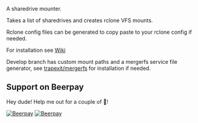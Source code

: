 A sharedrive mounter.

Takes a list of sharedrives and creates rclone VFS mounts.

Rclone config files can be generated to copy paste to your rclone config if needed.

For installation see [Wiki](https://github.com/maximuskowalski/smount/wiki/Install) 

Develop branch has custom mount paths and a mergerfs service file generator, see [trapexit/mergerfs](https://github.com/trapexit/mergerfs) for installation if needed.

## Support on Beerpay
Hey dude! Help me out for a couple of :beers:!

[![Beerpay](https://beerpay.io/maximuskowalski/smount/badge.svg?style=beer-square)](https://beerpay.io/maximuskowalski/smount)  [![Beerpay](https://beerpay.io/maximuskowalski/smount/make-wish.svg?style=flat-square)](https://beerpay.io/maximuskowalski/smount?focus=wish)
